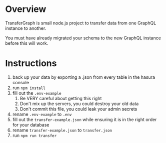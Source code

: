 # Overview

TransferGraph is small node.js project to transfer data from one GraphQL instance to another.

You must have already migrated your schema to the new GraphQL instance before this will work.

# Instructions

1. back up your data by exporting a .json from every table in the hasura console
1. run `npm install`
1. fill out the `.env-example`
    1. Be VERY careful about getting this right
    1. Don't mix up the servers, you could destroy your old data
    1. Don't commit this file, you could leak your admin secrets
1. rename `.env-example` to `.env`
1. fill out the `transfer-example.json` while ensuring it is in the right order for your database
1. rename `transfer-example.json` to `transfer.json`
1. run `npm run transfer`
